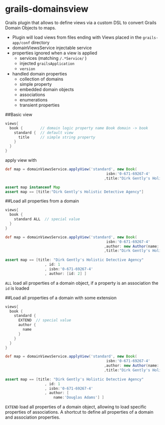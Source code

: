 grails-domainsview
==================

Grails plugin that allows to define views via a custom DSL to convert Grails Domain Objects to maps.
 
* Plugin will load views from files ending with Views placed in the `grails-app/conf` directory
* domainViewsService injectable service
* properties ignored when a view is applied
    * services (matching `/.*Service/` )
    * injected `grailsApplication`
    * `version`
* handled domain properties
    * collection of domains 
    * simple property    
    * embedded domain objects
    * associations
    * enumerations
    * transient properties

##Basic view
```groovy
views{
  book {        // domain logic property name Book domain -> book
    standard {  // default view 
      title     // simple string property
    }
  }
}
```
apply view with 
```groovy
def map = domainViewsService.applyView('standard', new Book(
                                              isbn:'0-671-69267-4'
                                             ,title:"Dirk Gently's Holistic Detective Agency")

assert map instanceof Map
assert map == [title:"Dirk Gently's Holistic Detective Agency"]
```

##Load all properties from a domain
```groovy
views{
  book {        
    standard ALL  // special value
  }
}

def map = domainViewsService.applyView('standard', new Book(
                                              isbn:'0-671-69267-4'
                                             ,author: new Author(name:'Douglas Adams')
                                             ,title:"Dirk Gently's Holistic Detective Agency")
                                             
assert map == [title: "Dirk Gently's Holistic Detective Agency"
                  , id: 1
                  , isbn:'0-671-69267-4'
                  , author: [id: 2] ]
```
`ALL` load all properties of a domain object, if a property is an association the `id` is loaded

##Load all properties of a domain with some extension
```groovy
views{
  book {        
    standard {
      EXTEND  // special value
      author {
        name
      }
    }
  }
}

def map = domainViewsService.applyView('standard', new Book(
                                              isbn:'0-671-69267-4'
                                             ,author: new Author(name:'Douglas Adams')
                                             ,title:"Dirk Gently's Holistic Detective Agency")
                                             
assert map == [title: "Dirk Gently's Holistic Detective Agency"
                  , id: 1
                  , isbn:'0-671-69267-4'
                  , author: [
                      name:'Douglas Adams'] ]
```
`EXTEND` load all properties of a domain object, allowing to load specific properties of associations. A shortcut to define all properties of a domain and association properties.